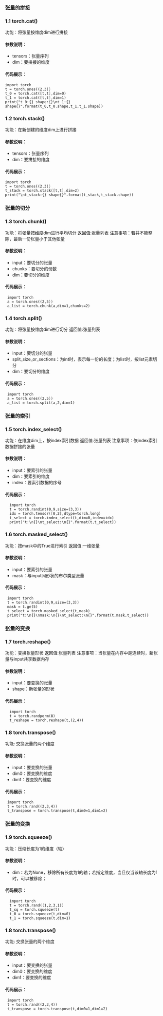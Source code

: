 ### 张量的拼接
### 1.1 torch.cat()
功能：将张量按维度dim进行拼接
#### 参数说明：
* tensors：张量序列
* dim：要拼接的维度
#### 代码展示：

    import torch
    t = torch.ones((2,3))
    t_0 = torch.cat([t,t],dim=0)
    t_1 = torch.cat([t,t],dim=1)
    print("t_0:{} shape:{}\nt_1:{} shape{}".format(t_0,t_0.shape,t_1,t_1.shape))


### 1.2 torch.stack()
功能：在新创建的维度dim上进行拼接
#### 参数说明：
* tensors：张量序列
* dim：要拼接的维度
#### 代码展示：

    import torch
    t = torch.ones((2,3))
    t_stack = torch.stack([t,t],dim=2)
    print("\nt_stack:{} shape{}".format(t_stack,t_stack.shape))
   
### 张量的切分
### 1.3 torch.chunk()
功能：将张量按维度dim进行平均切分
返回值:张量列表
注意事项：若并不能整除，最后一份张量小于其他张量
#### 参数说明：
* input：要切分的张量
* chunks：要切分的份数
* dim：要切分的维度
#### 代码展示：
     import torch
     a = torch.ones((2,5))
     a_list = torch.chunk(a,dim=1,chunks=2)


### 1.4 torch.split()
功能：将张量按维度dim进行切分
返回值:张量列表
#### 参数说明：
* input：要切分的张量
* split_size_or_sections：为int时，表示每一份的长度；为list时，按list元素切分
* dim：要切分的维度
#### 代码展示：
     import torch
     a = torch.ones((2,5))
     a_list = torch.split(a,2,dim=1)
     
### 张量的索引
### 1.5 torch.index_select()
功能：在维度dim上，按index索引数据
返回值:张量列表
注意事项：依index索引数据拼接的张量
#### 参数说明：
* input：要索引的张量
* dim：要索引的维度    
* index：要索引数据的序号
#### 代码展示：
      import torch
      t = torch.randint(0,9,size=(3,3))
      idx = torch.tensor([0,2],dtype=torch.long)
      t_select = torch.index_select(t,dim=0,index=idx)
      print("t:\n{}\nt_select:\n{}".format(t,t_select))


### 1.6 torch.masked_select()
功能：按mask中的True进行索引
返回值:一维张量
#### 参数说明：
* input：要索引的张量
* mask：与input同形状的布尔类型张量
#### 代码展示：
     import torch
     t = torch.randint(0,9,size=(3,3))
     mask = t.ge(5)
     t_select = torch.masked_select(t,mask)
     print("t:\n{}\nmask:\n{}\nt_select:\n{}".format(t,mask,t_select))
     
### 张量的变换
### 1.7 torch.reshape()
功能：变换张量形状
返回值:张量列表
注意事项：当张量在内存中是连续时，新张量与input共享数据内存
#### 参数说明：
* input：要变换的张量
* shape：新张量的形状   
#### 代码展示：
      import torch
      t = torch.randperm(8)
      t_reshape = torch.reshape(t,(2,4))


### 1.8 torch.transpose()
功能: 交换张量的两个维度
#### 参数说明：
* input：要变换的张量
* dim0：要变换的维度
* dim1：要变换的维度
#### 代码展示：
     import torch
     t = torch.rand((2,3,4))
     t_transpose = torch.transpose(t,dim0=1,dim1=2)
     
### 张量的变换
### 1.9 torch.squeeze()
功能：压缩长度为1的维度（轴）
#### 参数说明：
* dim：若为None，移除所有长度为1的轴；若指定维度，当且仅当该轴长度为1时，可以被移除；
#### 代码展示：
      import torch
      t = torch.rand((1,2,3,1))
      t_sq = torch.squeeze(t)
      t_0 = torch.squeeze(t,dim=0)
      t_1 = torch.squeeze(t,dim=1)


### 1.8 torch.transpose()
功能: 交换张量的两个维度
#### 参数说明：
* input：要变换的张量
* dim0：要变换的维度
* dim1：要变换的维度
#### 代码展示：
     import torch
     t = torch.rand((2,3,4))
     t_transpose = torch.transpose(t,dim0=1,dim1=2)
     
     
     

